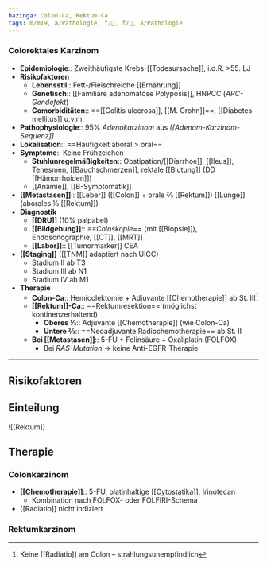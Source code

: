 ```yaml
---
bazinga: Colon-Ca, Rektum-Ca
tags: m/m19, a/Pathologie, f/🦀, f/💩, a/Pathologie
---
```

### Colorektales Karzinom
- **Epidemiologie**:: Zweithäufigste Krebs-[[Todesursache]], i.d.R. >55. LJ
- **Risikofaktoren** 
	- **Lebensstil**:: Fett-/Fleischreiche [[Ernährung]]
	- **Genetisch**:: [[Familiäre adenomatöse Polyposis]], HNPCC (*APC-Gendefekt*)
	- **Comorbiditäten**:: ==[[Colitis ulcerosa]], [[M. Crohn]]==, [[Diabetes mellitus]] u.v.m.
- **Pathophysiologie**:: 95% *Adenokarzinom* aus *[[Adenom-Karzinom-Sequenz]]*
- **Lokalisation**:: ==Häufigkeit aboral > oral==
- **Symptome**:: Keine Frühzeichen
	- **Stuhlunregelmäßigkeiten**:: Obstipation/[[Diarrhoe]], [[Ileus]], Tenesmen, [[Bauchschmerzen]], rektale [[Blutung]] (DD [[Hämorrhoiden]])
	- [[Anämie]], [[B-Symptomatik]]
- **[[Metastasen]]**:: [[Leber]] ([[Colon]] + orale ⅔ [[Rektum]]) [[Lunge]] (aborales ⅓ [[Rektum]])
- **Diagnostik**
	- **[[DRU]]** (10% palpabel)
	- **[[Bildgebung]]**:: *==Coloskopie==* (mit [[Biopsie]]), Endosonographie, [[CT]], [[MRT]]
	- **[[Labor]]**:: [[Tumormarker]] CEA
- **[[Staging]]** ([[TNM]] adaptiert nach UICC)
	- Stadium II ab T3
	- Stadium III ab N1
	- Stadium IV ab M1
- **Therapie**
	- **Colon-Ca**:: Hemicolektomie + Adjuvante [[Chemotherapie]] ab St. III[^1]
	- **[[Rektum]]-Ca**:: ==Rektumresektion== (möglichst kontinenzerhaltend)
		- **Oberes ⅓**:: Adjuvante [[Chemotherapie]] (wie Colon-Ca)
		- **Untere ⅔**:: ==Neoadjuvante Radiochemotherapie== ab St. II
	- **Bei [[Metastasen]]**:: 5-FU + Folinsäure + Oxaliplatin (FOLFOX)
		- Bei *RAS-Mutation* → keine Anti-EGFR-Therapie

---
## Risikofaktoren
## Einteilung
![[Rektum]]

## Therapie
### Colonkarzinom
- **[[Chemotherapie]]**:: 5-FU, platinhaltige [[Cytostatika]], Irinotecan
	- Kombination nach FOLFOX- oder FOLFIRI-Schema
- [[Radiatio]] nicht indiziert
### Rektumkarzinom

[^1]: Keine [[Radiatio]] am Colon – strahlungsunempfindlich